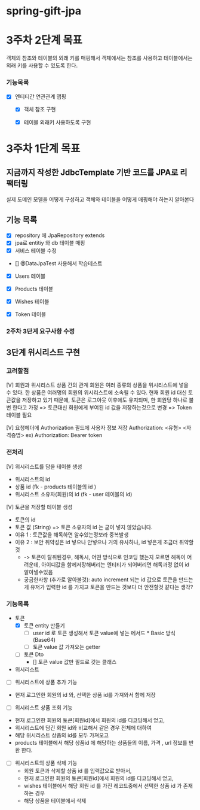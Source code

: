 # spring-gift-jpa

# 3주차 2단계 목표 

객체의 참조와 테이블의 외래 키를 매핑해서 
객체에서는 참조를 사용하고 
테이블에서는 외래 키를 사용할 수 있도록 한다.

### 기능목록 

- [x] 엔티티간 연관관계 맵핑 
  - [x] 객체 참조 구현 
  - [x] 테이블 외래키 사용하도록 구현 


# 3주차 1단계 목표
## 지금까지 작성한 JdbcTemplate 기반 코드를 JPA로 리팩터링
실제 도메인 모델을 어떻게 구성하고 객체와 테이블을 어떻게 매핑해야 하는지 알아본다

## 기능 목록 

- [x] repository 에 JpaRepository extends
- [x] jpa로 entitiy 와 db 테이블 매핑 
- [x] 서비스 테이블 수정

- []  @DataJpaTest 사용해서 학습테스트

- [x] Users 테이블 
- [x] Products 테이블 
- [x] Wishes 테이블 
- [x] Token 테이블 


### 2주차 3단계 요구사항 수정

## 3단계 위시리스트 구현

### 고려할점
[V] 회원과 위시리스트 상품 간의 관계
회원은 여러 종류의 상품을 위시리스트에 넣을 수 있다.
한 상품은 여러명의 회원의 위시리스트에 소속될 수 있다.
현재 회원 id 대신 토큰값을 저장하고 있기 때문에, 토큰은 로그아웃 이후에도 유지되며, 한 회원당 하나로 불변 한다고 가정
=> 토큰대신 회원에게 부여된 id 값을 저장하는것으로 변경
=> Token 테이블 필요

[V] 요청헤더에 Authorization 필드에 사용자 정보 저장
Authorization: <유형> <자격증명> ex) Authorization: Bearer token

### 전처리 
[V] 위시리스트를 담을 테이블 생성
* 위시리스트의 id 
* 상품 id (fk - products 테이블의 id )
* 위시리스트 소유자(회원)의 id (fk - user 테이블의 id)

[V] 토큰을 저장할 테이블 생성 
* 토큰의 id
* 토큰 값 (String)
=> 토큰 소유자의 id 는 굳이 넣지 않았습니다.
 * 이유 1 : 토큰값을 해독하면 알수있는정보라 중복발생
 * 이유 2 : 보안 취약성은 id 넣으나 안넣으나 거의 유사하나, id 넣은게 조금더 취약할것
   * -> 토큰이 탈취된경우, 해독시, 어떤 방식으로 인코딩 했는지 모르면 해독이 어려운데, 아이디값을 함께저장해버리는 엔티티가 되어버리면 해독과정 없이 id 알아낼수있음 
   * 궁금한사항 (추가로 알아볼것): auto increment 되는 id 값으로 토큰을 만드는게  유저가 입력한 id 를 가지고 토큰을 만드는 것보다 더 안전할것 같다는 생각? 
 
### 기능목록 
* 토큰 
    - [x] 토큰 entity 만들기
      - [ ] user id 로 토큰 생성해서 토큰 value에 넣는 메서드 
            * Basic 방식 (Base64)
      - [ ] 토큰 value 값 가져오는 getter 

  - [ ] 토큰 Dto
    - [] 토큰 value 값만 필드로 갖는 클래스 

* 위시리스트
- [ ] 위시리스트에 상품 추가 기능
 * 현재 로그인한 회원의 id 와, 선택한 상품 id를 가져와서 함께 저장

- [ ] 위시리스트 상품 조회 기능
 * 현재 로그인한 회원의 토큰[회원id]에서 회원의 id를 디코딩해서 얻고, 
 * 위시리스트에 담긴 회원 id와 비교해서 같은 경우 전체에 대하여
 * 해당 위시리스트 상품의 id를 모두 가져오고
 * products 테이블에서 해당 상품id 에 해당하는 상품들의 이름, 가격 , url 정보를 반환 한다.

- [ ] 위시리스트의 상품 삭제 기능
  * 회원 토큰과 삭제할 상품 id 를 입력값으로 받아서, 
  * 현재 로그인한 회원의 토큰[회원id]에서 회원의 id를 디코딩해서 얻고,
  * wishes 테이블에서 해당 회원 id 를 가진 레코드중에서 선택한 상품 id 가 존재하는 경우
  * 해당 상품을 테이블에서 삭제


